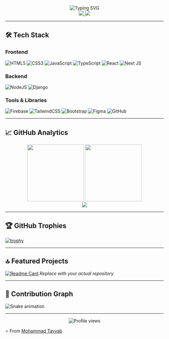 <!-- Header Section -->
<div align="center">
  <img src="https://readme-typing-svg.demolab.com?font=Fira+Code&size=30&duration=3000&pause=1000&color=00F72E&center=true&vCenter=true&width=435&lines=Hi+👋,+I'm+Muhammad+Tayyab;Full+Stack+Developer;Open+Source+Contributor;Tech+Enthusiast" alt="Typing SVG" />
</div>

<div align="center">
  <a href="https://www.linkedin.com/in/ch-muhammad-tayyab/">
    <img src="https://img.shields.io/badge/-CONNECT-blue?style=for-the-badge&logo=Linkedin&logoColor=white&link=https://www.linkedin.com/in/ch-muhammad-tayyab/" />
  </a>
  <a href="https://my-app-tayyab-portfolio.vercel.app/">
    <img src="https://img.shields.io/badge/-PORTFOLIO-black?style=for-the-badge&logo=vercel&logoColor=white&link=https://my-app-tayyab-portfolio.vercel.app/" />
  </a>
</div>

---

## 🛠️ Tech Stack

### Frontend
![HTML5](https://img.shields.io/badge/html5-%23E34F26.svg?style=for-the-badge&logo=html5&logoColor=white)
![CSS3](https://img.shields.io/badge/css3-%231572B6.svg?style=for-the-badge&logo=css3&logoColor=white)
![JavaScript](https://img.shields.io/badge/javascript-%23323330.svg?style=for-the-badge&logo=javascript&logoColor=%23F7DF1E)
![TypeScript](https://img.shields.io/badge/typescript-%23007ACC.svg?style=for-the-badge&logo=typescript&logoColor=white)
![React](https://img.shields.io/badge/react-%2320232a.svg?style=for-the-badge&logo=react&logoColor=%2361DAFB)
![Next JS](https://img.shields.io/badge/Next-black?style=for-the-badge&logo=next.js&logoColor=white)

### Backend
![NodeJS](https://img.shields.io/badge/node.js-6DA55F?style=for-the-badge&logo=node.js&logoColor=white)
![Django](https://img.shields.io/badge/django-%23092E20.svg?style=for-the-badge&logo=django&logoColor=white)


### Tools & Libraries
![Firebase](https://img.shields.io/badge/firebase-%23039BE5.svg?style=for-the-badge&logo=firebase)
![TailwindCSS](https://img.shields.io/badge/tailwindcss-%2338B2AC.svg?style=for-the-badge&logo=tailwind-css&logoColor=white)
![Bootstrap](https://img.shields.io/badge/bootstrap-%23563D7C.svg?style=for-the-badge&logo=bootstrap&logoColor=white)
![Figma](https://img.shields.io/badge/figma-%23F24E1E.svg?style=for-the-badge&logo=figma&logoColor=white)
![GitHub](https://img.shields.io/badge/github-%23121011.svg?style=for-the-badge&logo=github&logoColor=white)

---

## 📈 GitHub Analytics

<div align="center">
  <img height="180em" src="https://github-readme-stats.vercel.app/api?username=Moh-Tayyab&show_icons=true&theme=merko&hide_border=true&count_private=true" />
  <img height="180em" src="https://github-readme-stats.vercel.app/api/top-langs/?username=Moh-Tayyab&layout=compact&theme=merko&hide_border=true" />
</div>

<div align="center">
  <img src="https://github-readme-streak-stats.herokuapp.com/?user=Moh-Tayyab&theme=merko&hide_border=true" />
</div>

---

## 🏆 GitHub Trophies

[![trophy](https://github-profile-trophy.vercel.app/?username=Moh-Tayyab&theme=matrix&row=2&column=4&margin-w=15&margin-h=15)](https://github.com/ryo-ma/github-profile-trophy)

---

## 🔝 Featured Projects

[![Readme Card](https://github-readme-stats.vercel.app/api/pin/?username=Moh-Tayyab&repo=your-top-repo&theme=merko)](https://github.com/Moh-Tayyab/your-top-repo)
*Replace with your actual repository*

---

## 🌟 Contribution Graph

![Snake animation](https://github.com/Moh-Tayyab/Moh-Tayyab/blob/output/github-contribution-grid-snake.svg)

---

<div align="center">
  <img src="https://komarev.com/ghpvc/?username=Moh-Tayyab&label=Profile+Views&color=00F72E&style=flat" alt="Profile views" />
</div>

⭐ From [Mohammad Tayyab](https://github.com/Moh-Tayyab)

